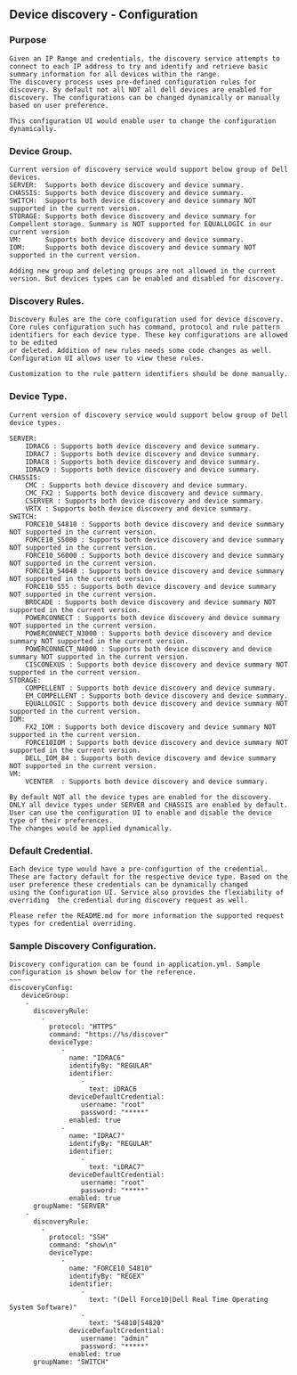## Device discovery - Configuration

### Purpose
	Given an IP Range and credentials, the discovery service attempts to connect to each IP address to try and identify and retrieve basic summary information for all devices within the range.
	The discovery process uses pre-defined configuration rules for discovery. By default not all NOT all dell devices are enabled for discovery. The configurations can be changed dynamically or manually based on user preference.

	This configuration UI would enable user to change the configuration dynamically. 

### Device Group.
	Current version of discovery service would support below group of Dell devices.
	SERVER:  Supports both device discovery and device summary.
	CHASSIS: Supports both device discovery and device summary.
	SWITCH:  Supports both device discovery and device summary NOT supported in the current version.
	STORAGE: Supports both device discovery and device summary for Compellent storage. Summary is NOT supported for EQUALLOGIC in our current version
	VM:      Supports both device discovery and device summary.
	IOM:     Supports both device discovery and device summary NOT supported in the current version.

	Adding new group and deleting groups are not allowed in the current version. But devices types can be enabled and disabled for discovery. 

### Discovery Rules.

	Discovery Rules are the core configuration used for device discovery. Core rules configuration such has command, protocol and rule pattern identifiers for each device type. These key configurations are allowed to be edited
	or deleted. Addition of new rules needs some code changes as well. Configuration UI allows user to view these rules.

	Customization to the rule pattern identifiers should be done manually.

### Device Type.
	Current version of discovery service would support below group of Dell device types.

	SERVER: 
   		IDRAC6 : Supports both device discovery and device summary.
   		IDRAC7 : Supports both device discovery and device summary.
   		IDRAC8 : Supports both device discovery and device summary.
   		IDRAC9 : Supports both device discovery and device summary.
	CHASSIS:
    	CMC : Supports both device discovery and device summary.
    	CMC_FX2 : Supports both device discovery and device summary.
    	CSERVER : Supports both device discovery and device summary.
   		VRTX : Supports both device discovery and device summary.
	SWITCH:
    	FORCE10_S4810 : Supports both device discovery and device summary NOT supported in the current version.
    	FORCE10_S5000 : Supports both device discovery and device summary NOT supported in the current version.
    	FORCE10_S6000 : Supports both device discovery and device summary NOT supported in the current version.
    	FORCE10_S4048 : Supports both device discovery and device summary NOT supported in the current version.
    	FORCE10_S55 : Supports both device discovery and device summary NOT supported in the current version.
    	BROCADE : Supports both device discovery and device summary NOT supported in the current version.
    	POWERCONNECT : Supports both device discovery and device summary NOT supported in the current version.
    	POWERCONNECT_N3000 : Supports both device discovery and device summary NOT supported in the current version.
    	POWERCONNECT_N4000 : Supports both device discovery and device summary NOT supported in the current version.
    	CISCONEXUS : Supports both device discovery and device summary NOT supported in the current version.
	STORAGE:
    	COMPELLENT : Supports both device discovery and device summary.
    	EM_COMPELLENT : Supports both device discovery and device summary.
    	EQUALLOGIC : Supports both device discovery and device summary NOT supported in the current version.
	IOM:
    	FX2_IOM : Supports both device discovery and device summary NOT supported in the current version.
    	FORCE10IOM : Supports both device discovery and device summary NOT supported in the current version.
    	DELL_IOM_84 : Supports both device discovery and device summary NOT supported in the current version.
	VM:
		VCENTER  : Supports both device discovery and device summary.

	By default NOT all the device types are enabled for the discovery. ONLY all device types under SERVER and CHASSIS are enabled by default. User can use the configuration UI to enable and disable the device type of their preferences.
	The changes would be applied dynamically. 

### Default Credential.
	Each device type would have a pre-configurtion of the credential. These are factory default for the respective device type. Based on the user preference these credentials can be dynamically changed
	using the Configuration UI. Service also provides the flexiability of overriding  the credential during discovery request as well.
	
	Please refer the README.md for more information the supported request types for credential overriding.

### Sample Discovery Configuration.
	Discovery configuration can be found in application.yml. Sample configuration is shown below for the reference.
	~~~
	discoveryConfig:
	   deviceGroup: 
	    -
	      discoveryRule:
	        -
	          protocol: "HTTPS"
	          command: "https://%s/discover"
	          deviceType:
	             -
	               name: "IDRAC6"
	               identifyBy: "REGULAR" 
	               identifier: 
	                  -
	                    text: iDRAC6
	               deviceDefaultCredential: 
	                  username: "root"
	                  password: "*****"
	               enabled: true
	             -
	               name: "IDRAC7"
	               identifyBy: "REGULAR" 
	               identifier: 
	                  -
	                    text: "iDRAC7"
	               deviceDefaultCredential: 
	                  username: "root"
	                  password: "*****"
	               enabled: true
	      groupName: "SERVER" 
	    -
	      discoveryRule:
	        -
	          protocol: "SSH"
	          command: "show\n"
	          deviceType:
	             -
	               name: "FORCE10_S4810"
	               identifyBy: "REGEX" 
	               identifier: 
	                  -
	                    text: "(Dell Force10|Dell Real Time Operating System Software)"
	                  -
	                    text: "S4810|S4820"
	               deviceDefaultCredential: 
	                  username: "admin"
	                  password: "*****"
	               enabled: true
	      groupName: "SWITCH"
